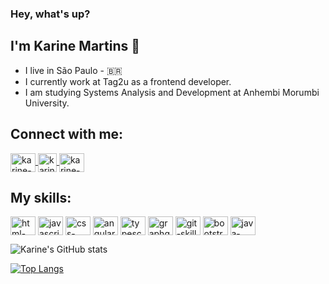 ### Hey, what's up?
## I'm Karine Martins 🙆

- I live in São Paulo - 🇧🇷
- I currently work at Tag2u as a frontend developer.
- I am studying Systems Analysis and Development at Anhembi Morumbi University.

## Connect with me:
<a href="https://www.linkedin.com/in/karine-martins101/" target="_blank">
  <img align="center" alt="karine-linkedin" height="30" width="40" src="https://cdn.jsdelivr.net/gh/devicons/devicon/icons/linkedin/linkedin-original.svg" style="max-width:100%;">
</a>
<a href="https://www.instagram.com/xkmartins/" target="_blank">
  <img align="center" alt="karine-instagram" height="30" width="30" src="https://cdn.icon-icons.com/icons2/1753/PNG/512/iconfinder-social-media-applications-3instagram-4102579_113804.png" style="max-width:100%;">
</a>
<a href="https://www.facebook.com/karine.martinssantos/" target="_blank">
  <img align="center" alt="karine-facebook" height="30" width="40" src="https://cdn.jsdelivr.net/gh/devicons/devicon/icons/facebook/facebook-original.svg" style="max-width:100%;">
</a>

## My skills:
  <img src="https://cdn.jsdelivr.net/gh/devicons/devicon/icons/html5/html5-original.svg" align="center" alt="html-skill" height="30" width="40"  style="max-width:100%;"> </img>
  <img src="https://cdn.jsdelivr.net/gh/devicons/devicon/icons/javascript/javascript-original.svg" align="center" alt="javascript-skill" height="30" width="40"  style="max-width:100%;"></img>
  <img src="https://cdn.jsdelivr.net/gh/devicons/devicon/icons/css3/css3-original.svg" align="center" alt="css-skill" height="30" width="40"  style="max-width:100%;"></img>
  <img src="https://cdn.jsdelivr.net/gh/devicons/devicon/icons/angularjs/angularjs-original.svg" align="center" alt="angular-skill" height="30" width="40" style="max-width:100%;"></img>
   <img src="https://cdn.jsdelivr.net/gh/devicons/devicon/icons/typescript/typescript-original.svg" align="center" alt="typescript-skill" height="30" width="40" style="max-width:100%;"></img>
    <img src="https://cdn.jsdelivr.net/gh/devicons/devicon/icons/graphql/graphql-plain.svg" align="center" alt="graphql-skill" height="30" width="40" style="max-width:100%;"></img>
    <img src="https://cdn.jsdelivr.net/gh/devicons/devicon/icons/git/git-original.svg" align="center" alt="git-skill" height="30" width="40" style="max-width:100%;"></img>
     <img src="https://cdn.jsdelivr.net/gh/devicons/devicon/icons/bootstrap/bootstrap-plain.svg" align="center" alt="bootstrap-skill" height="30" width="40" style="max-width:100%;"></img>
      <img src="https://cdn.jsdelivr.net/gh/devicons/devicon/icons/java/java-original.svg" align="center" alt="java-skill" height="30" width="40" style="max-width:100%;"></img>
       
![Karine's GitHub stats](https://github-readme-stats.vercel.app/api?username=kmartinss&show_icons=true&theme=radical)

[![Top Langs](https://github-readme-stats.vercel.app/api/top-langs/?username=kmartinss)](https://github.com/kmartinss/github-readme-stats)






